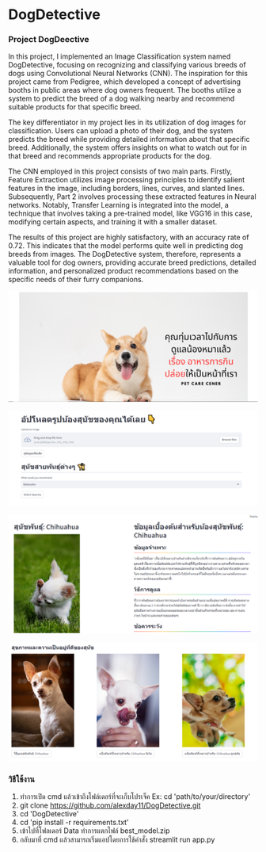 # DogDetective

### **Project DogDeective**

In this project, I implemented an Image Classification system named DogDetective, focusing on recognizing and classifying various breeds of dogs using Convolutional Neural Networks (CNN). The inspiration for this project came from Pedigree, which developed a concept of advertising booths in public areas where dog owners frequent. The booths utilize a system to predict the breed of a dog walking nearby and recommend suitable products for that specific breed.

The key differentiator in my project lies in its utilization of dog images for classification. Users can upload a photo of their dog, and the system predicts the breed while providing detailed information about that specific breed. Additionally, the system offers insights on what to watch out for in that breed and recommends appropriate products for the dog.

The CNN employed in this project consists of two main parts. Firstly, Feature Extraction utilizes image processing principles to identify salient features in the image, including borders, lines, curves, and slanted lines. Subsequently, Part 2 involves processing these extracted features in Neural networks. Notably, Transfer Learning is integrated into the model, a technique that involves taking a pre-trained model, like VGG16 in this case, modifying certain aspects, and training it with a smaller dataset.

The results of this project are highly satisfactory, with an accuracy rate of 0.72. This indicates that the model performs quite well in predicting dog breeds from images. The DogDetective system, therefore, represents a valuable tool for dog owners, providing accurate breed predictions, detailed information, and personalized product recommendations based on the specific needs of their furry companions.




![example1](img1.png)

![example2](img2.png)

![example3](img3.png)

![example4](img4.png)



### **วิธีใช้งาน**

1. ทำการเปิด cmd แล้วเข้าถึงโฟล์เดอร์ที่จะเก็บโปรเจ็ค Ex: cd 'path/to/your/directory'
2. git clone https://github.com/alexday11/DogDetective.git
3. cd 'DogDetective'
4. cd 'pip install -r requirements.txt'
5. เข้าไปที่โฟลเดอร์ Data ทำการแตกไฟล์ best_model.zip
6. กลับมาที่ cmd แล้วสามารถเริ่มแอปโดยการใช้คำสั่ง streamlit run app.py


